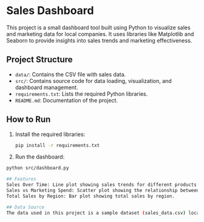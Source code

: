 # Sales Dashboard

This project is a small dashboard tool built using Python to visualize sales and marketing data for local companies. It uses libraries like Matplotlib and Seaborn to provide insights into sales trends and marketing effectiveness.

## Project Structure

- `data/`: Contains the CSV file with sales data.
- `src/`: Contains source code for data loading, visualization, and dashboard management.
- `requirements.txt`: Lists the required Python libraries.
- `README.md`: Documentation of the project.

## How to Run

1. Install the required libraries:
   ```bash
   pip install -r requirements.txt

2. Run the dashboard:
```bash
python src/dashboard.py

## Features
Sales Over Time: Line plot showing sales trends for different products over time.
Sales vs Marketing Spend: Scatter plot showing the relationship between sales and marketing spend.
Total Sales by Region: Bar plot showing total sales by region.

## Data Source
The data used in this project is a sample dataset (sales_data.csv) located in the data/ folder. You can replace it with your own data to explore other insights.
